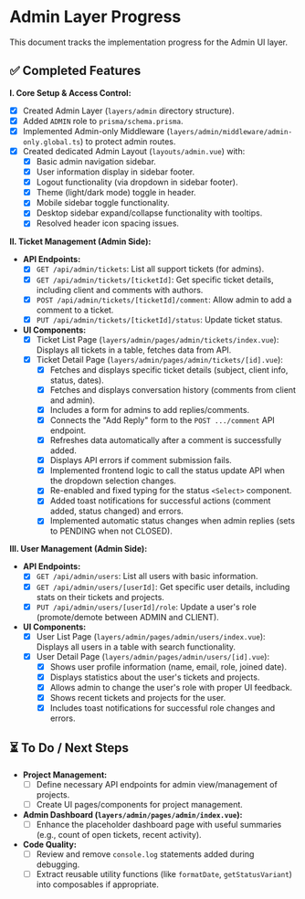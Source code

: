 # Admin Layer Progress

This document tracks the implementation progress for the Admin UI layer.

## ✅ Completed Features

**I. Core Setup & Access Control:**

- [x] Created Admin Layer (`layers/admin` directory structure).
- [x] Added `ADMIN` role to `prisma/schema.prisma`.
- [x] Implemented Admin-only Middleware (`layers/admin/middleware/admin-only.global.ts`) to protect admin routes.
- [x] Created dedicated Admin Layout (`layouts/admin.vue`) with:
  - [x] Basic admin navigation sidebar.
  - [x] User information display in sidebar footer.
  - [x] Logout functionality (via dropdown in sidebar footer).
  - [x] Theme (light/dark mode) toggle in header.
  - [x] Mobile sidebar toggle functionality.
  - [x] Desktop sidebar expand/collapse functionality with tooltips.
  - [x] Resolved header icon spacing issues.

**II. Ticket Management (Admin Side):**

- **API Endpoints:**
  - [x] `GET /api/admin/tickets`: List all support tickets (for admins).
  - [x] `GET /api/admin/tickets/[ticketId]`: Get specific ticket details, including client and comments with authors.
  - [x] `POST /api/admin/tickets/[ticketId]/comment`: Allow admin to add a comment to a ticket.
  - [x] `PUT /api/admin/tickets/[ticketId]/status`: Update ticket status.
- **UI Components:**
  - [x] Ticket List Page (`layers/admin/pages/admin/tickets/index.vue`): Displays all tickets in a table, fetches data from API.
  - [x] Ticket Detail Page (`layers/admin/pages/admin/tickets/[id].vue`):
    - [x] Fetches and displays specific ticket details (subject, client info, status, dates).
    - [x] Fetches and displays conversation history (comments from client and admin).
    - [x] Includes a form for admins to add replies/comments.
    - [x] Connects the "Add Reply" form to the `POST .../comment` API endpoint.
    - [x] Refreshes data automatically after a comment is successfully added.
    - [x] Displays API errors if comment submission fails.
    - [x] Implemented frontend logic to call the status update API when the dropdown selection changes.
    - [x] Re-enabled and fixed typing for the status `<Select>` component.
    - [x] Added toast notifications for successful actions (comment added, status changed) and errors.
    - [x] Implemented automatic status changes when admin replies (sets to PENDING when not CLOSED).

**III. User Management (Admin Side):**

- **API Endpoints:**
  - [x] `GET /api/admin/users`: List all users with basic information.
  - [x] `GET /api/admin/users/[userId]`: Get specific user details, including stats on their tickets and projects.
  - [x] `PUT /api/admin/users/[userId]/role`: Update a user's role (promote/demote between ADMIN and CLIENT).
- **UI Components:**
  - [x] User List Page (`layers/admin/pages/admin/users/index.vue`): Displays all users in a table with search functionality.
  - [x] User Detail Page (`layers/admin/pages/admin/users/[id].vue`):
    - [x] Shows user profile information (name, email, role, joined date).
    - [x] Displays statistics about the user's tickets and projects.
    - [x] Allows admin to change the user's role with proper UI feedback.
    - [x] Shows recent tickets and projects for the user.
    - [x] Includes toast notifications for successful role changes and errors.

## ⏳ To Do / Next Steps

- **Project Management:**
  - [ ] Define necessary API endpoints for admin view/management of projects.
  - [ ] Create UI pages/components for project management.
- **Admin Dashboard (`layers/admin/pages/admin/index.vue`):**
  - [ ] Enhance the placeholder dashboard page with useful summaries (e.g., count of open tickets, recent activity).
- **Code Quality:**
  - [ ] Review and remove `console.log` statements added during debugging.
  - [ ] Extract reusable utility functions (like `formatDate`, `getStatusVariant`) into composables if appropriate.
